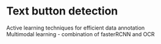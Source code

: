 # Text button detection
Active learning techniques for efficient data annotation <br/>
Multimodal learning - combination of fasterRCNN and OCR
